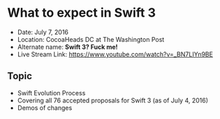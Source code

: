 # What to expect in Swift 3

- Date: July 7, 2016
- Location: CocoaHeads DC at The Washington Post
- Alternate name: **Swift 3? Fuck me!**
- Live Stream Link: https://www.youtube.com/watch?v=_BN7LIYn9BE

## Topic

- Swift Evolution Process
- Covering all 76 accepted proposals for Swift 3 (as of July 4, 2016)
- Demos of changes
